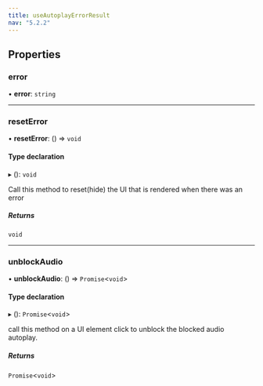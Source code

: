 ```yaml
---
title: useAutoplayErrorResult
nav: "5.2.2"
---
```


## Properties

### error

• **error**: `string`

___

### resetError

• **resetError**: () => `void`

#### Type declaration

▸ (): `void`

Call this method to reset(hide) the UI that is rendered when there was an error

##### Returns

`void`

___

### unblockAudio

• **unblockAudio**: () => `Promise`<`void`\>

#### Type declaration

▸ (): `Promise`<`void`\>

call this method on a UI element click to unblock the blocked audio autoplay.

##### Returns

`Promise`<`void`\>
